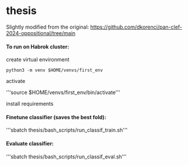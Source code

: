 # thesis

Slightly modified from the original: https://github.com/dkorenci/pan-clef-2024-oppositional/tree/main

#### To run on Habrok cluster:
create virtual environment

```python3 -m venv $HOME/venvs/first_env```

activate

'''source $HOME/venvs/first_env/bin/activate'''

install requirements

#### Finetune classifier (saves the best fold):
'''sbatch thesis/bash_scripts/run_classif_train.sh'''

#### Evaluate classifier:
'''sbatch thesis/bash_scripts/run_classif_eval.sh'''

